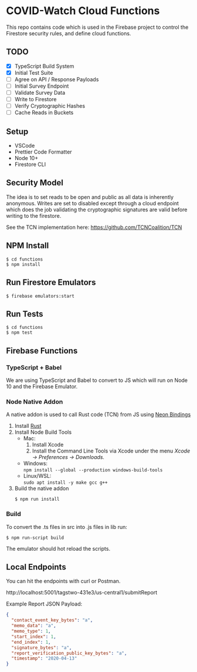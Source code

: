 # COVID-Watch Cloud Functions

This repo contains code which is used in the Firebase project to control the Firestore security rules, and define cloud functions.

## TODO

- [x] TypeScript Build System
- [x] Initial Test Suite
- [ ] Agree on API / Response Payloads
- [ ] Initial Survey Endpoint
- [ ] Validate Survey Data
- [ ] Write to Firestore
- [ ] Verify Cryptographic Hashes
- [ ] Cache Reads in Buckets

## Setup

- VSCode
- Prettier Code Formatter
- Node 10+
- Firestore CLI

## Security Model

The idea is to set reads to be open and public as all data is inherently anonymous. Writes are set to disabled except through a cloud endpoint which does the job validating the cryptographic signatures are valid before writing to the firestore.

See the TCN implementation here:
https://github.com/TCNCoalition/TCN

## NPM Install

```
$ cd functions
$ npm install
```

## Run Firestore Emulators

```
$ firebase emulators:start
```

## Run Tests

```
$ cd functions
$ npm test
```

## Firebase Functions

### TypeScript + Babel

We are using TypeScript and Babel to convert to JS which will run on Node 10 and the Firebase Emulator.

### Node Native Addon

A native addon is used to call Rust code (TCN) from JS using [Neon Bindings](https://neon-bindings.com/)

1. Install [Rust](https://www.rust-lang.org/tools/install)
2. Install Node Build Tools
    - Mac:
        1. Install Xcode
        2. Install the Command Line Tools via Xcode under the menu *Xcode → Preferences → Downloads.*
    - Windows:  
    `npm install --global --production windows-build-tools`
    - Linux/WSL:  
    `sudo apt install -y make gcc g++`
3. Build the native addon
    ```
    $ npm run install
    ```

### Build

To convert the .ts files in src into .js files in lib run:

```
$ npm run-script build
```

The emulator should hot reload the scripts.

## Local Endpoints

You can hit the endpoints with curl or Postman.

http://localhost:5001/tagstwo-431e3/us-central1/submitReport

Example Report JSON Payload:

```json
{
  "contact_event_key_bytes": "a",
  "memo_data": "a",
  "memo_type": 1,
  "start_index": 1,
  "end_index": 1,
  "signature_bytes": "a",
  "report_verification_public_key_bytes": "a",
  "timestamp": "2020-04-13"
}
```
